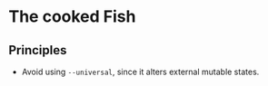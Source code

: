 # The cooked Fish

## Principles

- Avoid using `--universal`, since it alters external mutable states.

